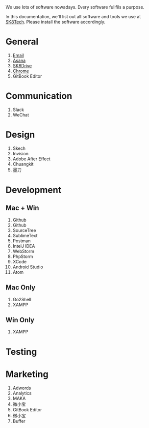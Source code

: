 We use lots of software nowadays. Every software fullfils a purpose. 

In this documentation, we'll list out all software and tools we use at [SK8Tech](https://sk8.tech). Please install the software accordingly.

# General

1. [Email](email.md)
1. [Asana](asana.md)
1. [SK8Drive](ownCloud.md)
1. [Chrome](chrome.md)
1. GitBook Editor
    
# Communication

1. Slack
1. WeChat
    
# Design

1. Skech
1. Invision
1. Adobe After Effect
1. Chuangkit
1. 墨刀
    
# Development

## Mac + Win

1. Github
1. Github
1. SourceTree
1. SublimeText
1. Postman
1. IntelJ IDEA
1. WebStorm
1. PhpStorm
1. XCode
1. Android Studio
1. Atom

## Mac Only

1. Go2Shell
1. XAMPP

## Win Only

1. XAMPP

# Testing

# Marketing

1. Adwords
1. Analytics
1. MAKA
1. 微小宝
1. GitBook Editor
1. 微小宝
1. Buffer

